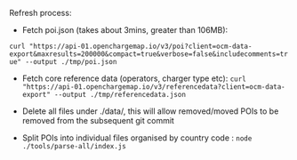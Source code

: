 Refresh process:

- Fetch poi.json (takes about 3mins, greater than 106MB): 

`curl "https://api-01.openchargemap.io/v3/poi?client=ocm-data-export&maxresults=200000&compact=true&verbose=false&includecomments=true" --output ./tmp/poi.json`

- Fetch core reference data (operators, charger type etc):
`curl "https://api-01.openchargemap.io/v3/referencedata?client=ocm-data-export" --output ./tmp/referencedata.json`

- Delete all files under ./data/, this will allow removed/moved POIs to be removed from the subsequent git commit
- Split POIs into individual files organised by country code : `node ./tools/parse-all/index.js`

